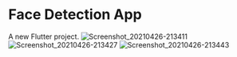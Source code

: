 
# Face Detection App

A new Flutter project.
![Screenshot_20210426-213411](https://user-images.githubusercontent.com/58723698/116115350-ebd95380-a6d7-11eb-8cbd-a378249485ed.png)
![Screenshot_20210426-213427](https://user-images.githubusercontent.com/58723698/116115436-057a9b00-a6d8-11eb-954b-1bb595b437ba.png)
![Screenshot_20210426-213443](https://user-images.githubusercontent.com/58723698/116115722-1fb47900-a6d8-11eb-84f1-912750ca485e.png)

